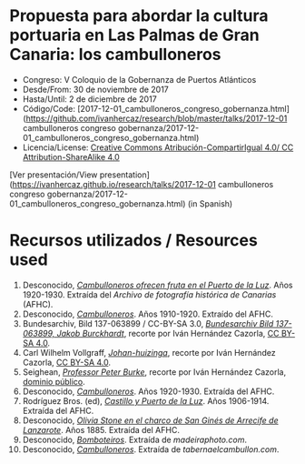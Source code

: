 # Propuesta para abordar la cultura portuaria en Las Palmas de Gran Canaria: los cambulloneros
* Congreso: V Coloquio de la Gobernanza de Puertos Atlánticos
* Desde/From: 30 de noviembre de 2017
* Hasta/Until: 2 de diciembre de 2017
* Código/Code: [2017-12-01_cambulloneros_congreso_gobernanza.html](https://github.com/ivanhercaz/research/blob/master/talks/2017-12-01 cambulloneros congreso gobernanza/2017-12-01_cambulloneros_congreso_gobernanza.html)
* Licencia/License: [Creative Commons Atribución-CompartirIgual 4.0/ CC Attribution-ShareAlike 4.0](https://creativecommons.org/licenses/by-sa/4.0/)

[Ver presentación/View presentation](https://ivanhercaz.github.io/research/talks/2017-12-01 cambulloneros congreso gobernanza/2017-12-01_cambulloneros_congreso_gobernanza.html) (in Spanish)

# Recursos utilizados / Resources used
1.  Desconocido, _[Cambulloneros ofrecen fruta en el Puerto de la Luz](http://www.fotosantiguascanarias.org/oaistore/opac/ficha.php?informatico=00025808MO)_. Años 1920-1930\. Extraída del _Archivo de fotografía histórica de Canarias_ (AFHC).
2.  Desconocido, _[Cambulloneros](http://www.fotosantiguascanarias.org/oaistore/opac/ficha.php?informatico=00024215MO)_. Años 1910-1920\. Extraído del AFHC.
3.  Bundesarchiv, Bild 137-063899 / CC-BY-SA 3.0, _[Bundesarchiv Bild 137-063899, Jakob Burckhardt](https://commons.wikimedia.org/wiki/File:Bundesarchiv_Bild_137-063899,_Jakob_Burckhardt.jpg)_, recorte por Iván Hernández Cazorla, [CC BY-SA 4.0](https://creativecommons.org/licenses/by-sa/4.0/legalcode).
4.  Carl Wilhelm Vollgraff, _[Johan-huizinga](https://commons.wikimedia.org/wiki/File:Johan-huizinga1.jpg)_, recorte por Iván Hernández Cazorla, [CC BY-SA 4.0](https://creativecommons.org/licenses/by-sa/4.0/legalcode).
5.  Seighean, _[Professor Peter Burke](https://commons.wikimedia.org/wiki/File:Peter_Burke.jpg)_, recorte por Iván Hernández Cazorla, [dominio público](https://wiki.creativecommons.org/wiki/Public_domain).
6.  Desconocido, _[Cambulloneros](http://www.fotosantiguascanarias.org/oaistore/opac/ficha.php?informatico=00025809MO)_. Años 1920-1930\. Extraída del AFHC.
7.  Rodríguez Bros. (ed), _[Castillo y Puerto de la Luz](http://www.fotosantiguascanarias.org/oaistore/opac/ficha.php?informatico=00002628MO)_. Años 1906-1914\. Extraída del AFHC.
8.  Desconocido, _[Olivia Stone en el charco de San Ginés de Arrecife de Lanzarote](http://www.fotosantiguascanarias.org/oaistore/opac/ficha.php?informatico=00000164MO)_. Años 1885\. Extraída del AFHC.
9.  Desconocido, _[Bomboteiros](http://madeiraphoto.com/bomboterios-vendedores-flutuantes/)_. Extraída de _madeiraphoto.com_.
10.  Desconocido, _[Cambulloneros](http://tabernaelcambullon.com/blog/que-significa-cambullon/)_. Extraída de _tabernaelcambullon.com_.
